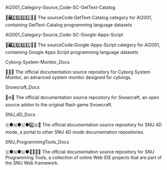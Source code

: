 
AI2001_Category-Source_Code-SC-GetText-Catalog

🧠️🖥️2️⃣️0️⃣️0️⃣️1️⃣️💾️📜️ The sourceCode:GetText-Catalog category for AI2001, containing GetText-Catalog programming language datasets

AI2001_Category-Source_Code-SC-Google-Apps-Script

🧠️🖥️2️⃣️0️⃣️0️⃣️1️⃣️💾️📜️ The sourceCode:Google-Apps-Script category for AI2001, containing Google Apps Script programming language datasets

Cyborg-System-Monitor_Docs

🤖️😀️📖️ The official documentation source repository for Cyborg System Monitor, an advanced system monitor designed for cyborgs.

Snowcraft_Docs

🧊️❄️📖️ The official documentation source repository for Snowcraft, an open source addon to the original flash game Snowcraft.

SNU_4D_Docs

🇸●🇳●🇺●4️⃣️🇩📖️ The official documentation source repository for SNU 4D mode, a portal to other SNU 4D mode documentation repositories.

SNU_ProgrammingTools_Docs

🇸●🇳●🇺●🧑‍💻️🔨️📖️ The official documentation source repository for SNU Programming Tools, a collection of online Web IDE projects that are part of the SNU Web framework.

